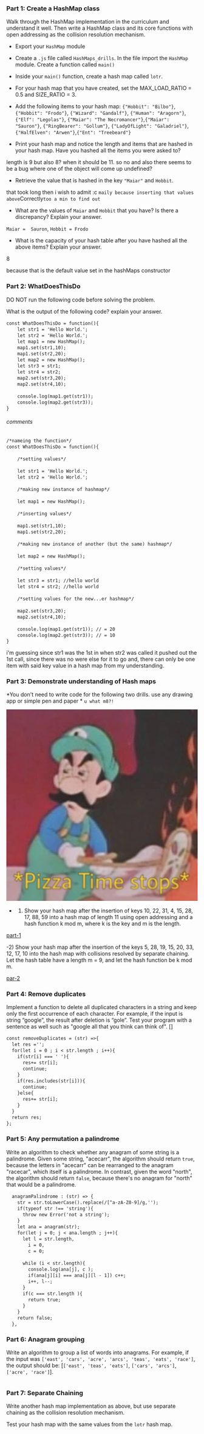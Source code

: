 ### Part 1: Create a HashMap class
Walk through the HashMap implementation in the curriculum and understand it well. Then write a HashMap class and its core functions with open addressing as the collision resolution mechanism.


- Export your `HashMap` module

- Create a `.js` file called `HashMaps_drills`. In the file import the `HashMap` module. Create a function called `main()`

- Inside your `main()` function, create a hash map called `lotr`.

- For your hash map that you have created, set the MAX_LOAD_RATIO = 0.5 and SIZE_RATIO = 3.

- Add the following items to your hash map: `{"Hobbit": "Bilbo"}`, `{"Hobbit": "Frodo"}`, `{"Wizard": "Gandalf"}`, `{"Human": "Aragorn"}`, `{"Elf": "Legolas"}`, `{"Maiar": "The Necromancer"}`,`{"Maiar": "Sauron"}`, `{"RingBearer": "Gollum"}`, `{"LadyOfLight": "Galadriel"}`, `{"HalfElven": "Arwen"}`,`{"Ent": "Treebeard"}`

- Print your hash map and notice the length and items that are hashed in your hash map. Have you hashed all the items you were asked to?

length is 9 but also 8? when it should be 11. 
so no and also there seems to be a bug where one of the object will come up undefined? 

- Retrieve the value that is hashed in the key `"Maiar"` and `Hobbit`.

that took long then i wish to admit  :c 
`maily because inserting that values above`Correctly`too a min to find out`

- What are the values of `Maiar` and `Hobbit` that you have? Is there a discrepancy? Explain your answer.

`Maiar =  Sauron`,
`Hobbit = Frodo`

- What is the capacity of your hash table after you have hashed all the above items? Explain your answer.

8 

because that is the default value set in the hashMaps constructor 



### Part 2: WhatDoesThisDo
DO NOT run the following code before solving the problem.

What is the output of the following code? explain your answer.
```
const WhatDoesThisDo = function(){
    let str1 = 'Hello World.';
    let str2 = 'Hello World.';
    let map1 = new HashMap();
    map1.set(str1,10);
    map1.set(str2,20);
    let map2 = new HashMap();
    let str3 = str1;
    let str4 = str2;
    map2.set(str3,20);
    map2.set(str4,10);

    console.log(map1.get(str1));
    console.log(map2.get(str3));
}
```
###### comments
```
/*nameing the function*/
const WhatDoesThisDo = function(){

    /*setting values*/

    let str1 = 'Hello World.';
    let str2 = 'Hello World.';

    /*making new instance of hashmap*/

    let map1 = new HashMap();

    /*inserting values*/

    map1.set(str1,10);
    map1.set(str2,20);

    /*making new instance of another (but the same) hashmap*/

    let map2 = new HashMap();

    /*setting values*/

    let str3 = str1; //hello world
    let str4 = str2; //hello world

    /*setting values for the new...er hashmap*/

    map2.set(str3,20);
    map2.set(str4,10);

    console.log(map1.get(str1)); // = 20
    console.log(map2.get(str3)); // = 10
}

```
i'm guessing since str1 was the 1st in
when str2 was called it pushed out the 1st call, since there was no were else  for it to go and, there can only be one item with said key value in a hash map from my understanding. 



### Part 3: Demonstrate understanding of Hash maps
*You don't need to write code for the following two drills. use any drawing app or simple pen and paper *
`u what m8?!`

![uwat](/img/2777.jpg)

- 1) Show your hash map after the insertion of keys 10, 22, 31, 4, 15, 28, 17, 88, 59 into a hash map of length 11 using open addressing and a hash function k mod m, where k is the key and m is the length.

[part-1](/img/part-1_of_4_hash_map.png)

 -2) Show your hash map after the insertion of the keys 5, 28, 19, 15, 20, 33, 12, 17, 10 into the hash map with collisions resolved by separate chaining. Let the hash table have a length m = 9, and let the hash function be k mod m.

[par-2](/img/part_2_of_part_4_for_hash_maps.png)

### Part 4: Remove duplicates
Implement a function to delete all duplicated characters in a string and keep only the first occurrence of each character. For example, if the input is string “google”, the result after deletion is “gole”. Test your program with a sentence as well such as "google all that you think can think of".
[]
```
const removeDuplicates = (str) =>{
  let res ='';
  for(let i = 0 ; i < str.length ; i++){
    if(str[i] === ' '){
      res+= str[i];
      continue;
    }
    if(res.includes(str[i])){
      continue;
    }else{
      res+= str[i];
    }
  }
  return res;
};
```

### Part 5: Any permutation a palindrome
Write an algorithm to check whether any anagram of some string is a palindrome. Given some string, "acecarr", the algorithm should return `true`, because the letters in "acecarr" can be rearranged to the anagram "racecar", which itself is a palindrome. In contrast, given the word "north", the algorithm should return `false`, because there's no anagram for "north" that would be a palindrome.

```
  anagramPalindrome : (str) => {
    str = str.toLowerCase().replace(/[^a-zA-Z0-9]/g,'');
    if(typeof str !== 'string'){
      throw new Error('not a string');
    }
    let ana = anagram(str);
    for(let j = 0; j < ana.length ; j++){
      let l = str.length,
        i = 0,
        c = 0;

      while (i < str.length){
        console.log(ana[j], c );
        if(ana[j][i] === ana[j][l - 1]) c++;
        i++, l--;
      } 
      if(c === str.length ){
        return true;
      }
    }
    return false;
  },
```

### Part 6: Anagram grouping
Write an algorithm to group a list of words into anagrams. For example, if the input was `['east', 'cars', 'acre', 'arcs', 'teas', 'eats', 'race']`, the output should be: [`['east', 'teas', 'eats']`, `['cars', 'arcs']`, `['acre', 'race']`].

```

```

### Part 7: Separate Chaining
Write another hash map implementation as above, but use separate chaining as the collision resolution mechanism.

Test your hash map with the same values from the `lotr` hash map.